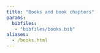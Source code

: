 ```yaml
---
title: "Books and book chapters"
params: 
  bibfiles: 
   - "bibfiles/books.bib"
aliases:
  - /books.html
---
```

